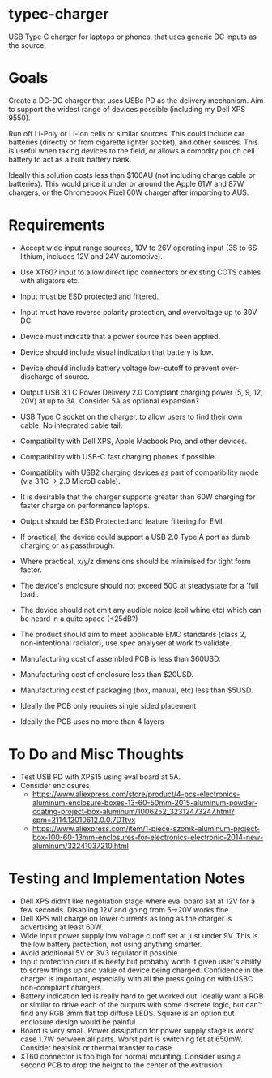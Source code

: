 # typec-charger
USB Type C charger for laptops or phones, that uses generic DC inputs as the source.

# Goals

Create a DC-DC charger that uses USBc PD as the delivery mechanism. 
Aim to support the widest range of devices possible (including my Dell XPS 9550).

Run off Li-Poly or Li-Ion cells or similar sources. This could include car batteries (directly or from cigarette lighter socket), and other sources. 
This is useful when taking devices to the field, or allows a comodity pouch cell battery to act as a bulk battery bank.

Ideally this solution costs less than $100AU (not including charge cable or batteries). This would price it under or around the Apple 61W and 87W chargers, or the Chromebook Pixel 60W charger after importing to AUS. 

# Requirements

- Accept wide input range sources, 10V to 26V operating input (3S to 6S lithium, includes 12V and 24V automotive).
- Use XT60? input to allow direct lipo connectors or existing COTS cables with aligators etc.

- Input must be ESD protected and filtered.
- Input must have reverse polarity protection, and overvoltage up to 30V DC.
- Device must indicate that a power source has been applied.
- Device should include visual indication that battery is low.
- Device should include battery voltage low-cutoff to prevent over-discharge of source.

- Output USB 3.1 C Power Delivery 2.0 Compliant charging power (5, 9, 12, 20V) at up to 3A. Consider 5A as optional expansion?
- USB Type C socket on the charger, to allow users to find their own cable. No integrated cable tail.
- Compatibility with Dell XPS, Apple Macbook Pro, and other devices.
- Compatibility with USB-C fast charging phones if possible.
- Compatiblity with USB2 charging devices as part of compatibility mode (via 3.1C -> 2.0 MicroB cable).
- It is desirable that the charger supports greater than 60W charging for faster charge on performance laptops.
- Output should be ESD Protected and feature filtering for EMI.

- If practical, the device could support a USB 2.0 Type A port as dumb charging or as passthrough.

- Where practical, x/y/z dimensions should be minimised for tight form factor.
- The device's enclosure should not exceed 50C at steadystate for a 'full load'.
- The device should not emit any audible noice (coil whine etc) which can be heard in a quite space (<25dB?)
- The product should aim to meet applicable EMC standards (class 2, non-intentional radiator), use spec analyser at work to validate.

- Manufacturing cost of assembled PCB is less than $60USD.
- Manufacturing cost of enclosure less than $20USD.
- Manufacturing cost of packaging (box, manual, etc) less than $5USD.
- Ideally the PCB only requires single sided placement
- Ideally the PCB uses no more than 4 layers


# To Do and Misc Thoughts

- Test USB PD with XPS15 using eval board at 5A.
- Consider enclosures 
	- https://www.aliexpress.com/store/product/4-pcs-electronics-aluminum-enclosure-boxes-13-60-50mm-2015-aluminum-powder-coating-project-box-aluminum/1006252_32312473247.html?spm=2114.12010612.0.0.7DTtvx
	- https://www.aliexpress.com/item/1-piece-szomk-aluminum-project-box-100-60-13mm-enclosures-for-electronics-electronic-2014-new-aluminum/32241037210.html
	
# Testing and Implementation Notes

- Dell XPS didn't like negotiation stage where eval board sat at 12V for a few seconds. Disabling 12V and going from 5->20V works fine.
- Dell XPS will charge on lower currents as long as the charger is advertising at least 60W.
- Wide input power supply low voltage cutoff set at just under 9V. This is the low battery protection, not using anything smarter.
- Avoid additional 5V or 3V3 regulator if possible.
- Input protection circuit is beefy but probably worth it given user's ability to screw things up and value of device being charged. Confidence in the charger is important, especially with all the press going on with USBC non-compliant chargers.
- Battery indication led is really hard to get worked out. Ideally want a RGB or similar to drive each of the outputs with some discrete logic, but can't find any RGB 3mm flat top diffuse LEDS. Square is an option but enclosure design would be painful.
- Board is very small. Power dissipation for power supply stage is worst case 1.7W between all parts. Worst part is switching fet at 650mW. Consider heatsink or thermal transfer to case.
- XT60 connector is too high for normal mounting. Consider using a second PCB to drop the height to the center of the extrusion.
